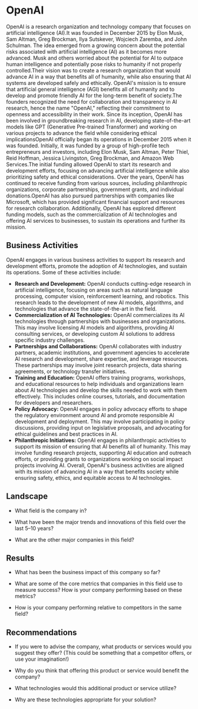 # OpenAI

OpenAI is a research organization and technology company that focuses on artificial intelligence (AI).It was founded in December 2015 by Elon Musk, Sam Altman, Greg Brockman, Ilya Sutskever, Wojciech Zaremba, and John Schulman. The idea emerged from a growing concern about the potential risks associated with artificial intelligence (AI) as it becomes more advanced. Musk and others worried about the potential for AI to outpace human intelligence and potentially pose risks to humanity if not properly controlled.Their vision was to create a research organization that would advance AI in a way that benefits all of humanity, while also ensuring that AI systems are developed safely and ethically. OpenAI's mission is to ensure that artificial general intelligence (AGI) benefits all of humanity and to develop and promote friendly AI for the long-term benefit of society.The founders recognized the need for collaboration and transparency in AI research, hence the name "OpenAI," reflecting their commitment to openness and accessibility in their work. Since its inception, OpenAI has been involved in groundbreaking research in AI, developing state-of-the-art models like GPT (Generative Pre-trained Transformer) and working on various projects to advance the field while considering ethical implicationsOpenAI officially began its operations in December 2015 when it was founded. Initially, it was funded by a group of high-profile tech entrepreneurs and investors, including Elon Musk, Sam Altman, Peter Thiel, Reid Hoffman, Jessica Livingston, Greg Brockman, and Amazon Web Services.The initial funding allowed OpenAI to start its research and development efforts, focusing on advancing artificial intelligence while also prioritizing safety and ethical considerations. Over the years, OpenAI has continued to receive funding from various sources, including philanthropic organizations, corporate partnerships, government grants, and individual donations.OpenAI has also pursued partnerships with companies like Microsoft, which has provided significant financial support and resources for research collaboration. Additionally, OpenAI has explored different funding models, such as the commercialization of AI technologies and offering AI services to businesses, to sustain its operations and further its mission.

## Business Activities
OpenAI engages in various business activities to support its research and development efforts, promote the adoption of AI technologies, and sustain its operations. Some of these activities include:

* **Research and Development:** OpenAI conducts cutting-edge research in artificial intelligence, focusing on areas such as natural language processing, computer vision, reinforcement learning, and robotics. This research leads to the development of new AI models, algorithms, and technologies that advance the state-of-the-art in the field.
* **Commercialization of AI Technologies:** OpenAI commercializes its AI technologies through partnerships with businesses and organizations. This may involve licensing AI models and algorithms, providing AI consulting services, or developing custom AI solutions to address specific industry challenges.
* **Partnerships and Collaborations:** OpenAI collaborates with industry partners, academic institutions, and government agencies to accelerate AI research and development, share expertise, and leverage resources. These partnerships may involve joint research projects, data sharing agreements, or technology transfer initiatives.
* **Training and Education:** OpenAI offers training programs, workshops, and educational resources to help individuals and organizations learn about AI technologies and develop the skills needed to work with them effectively. This includes online courses, tutorials, and documentation for developers and researchers.
* **Policy Advocacy:** OpenAI engages in policy advocacy efforts to shape the regulatory environment around AI and promote responsible AI development and deployment. This may involve participating in policy discussions, providing input on legislative proposals, and advocating for ethical guidelines and best practices in AI.
* **Philanthropic Initiatives:** OpenAI engages in philanthropic activities to support its mission of ensuring that AI benefits all of humanity. This may involve funding research projects, supporting AI education and outreach efforts, or providing grants to organizations working on social impact projects involving AI.
Overall, OpenAI's business activities are aligned with its mission of advancing AI in a way that benefits society while ensuring safety, ethics, and equitable access to AI technologies.

## Landscape
* What field is the company in?

* What have been the major trends and innovations of this field over the last 5&ndash;10 years?

* What are the other major companies in this field?
## Results

* What has been the business impact of this company so far?

* What are some of the core metrics that companies in this field use to measure success? How is your company performing based on these metrics?

* How is your company performing relative to competitors in the same field?

## Recommendations

* If you were to advise the company, what products or services would you suggest they offer? (This could be something that a competitor offers, or use your imagination!)

* Why do you think that offering this product or service would benefit the company?

* What technologies would this additional product or service utilize?

* Why are these technologies appropriate for your solution?
